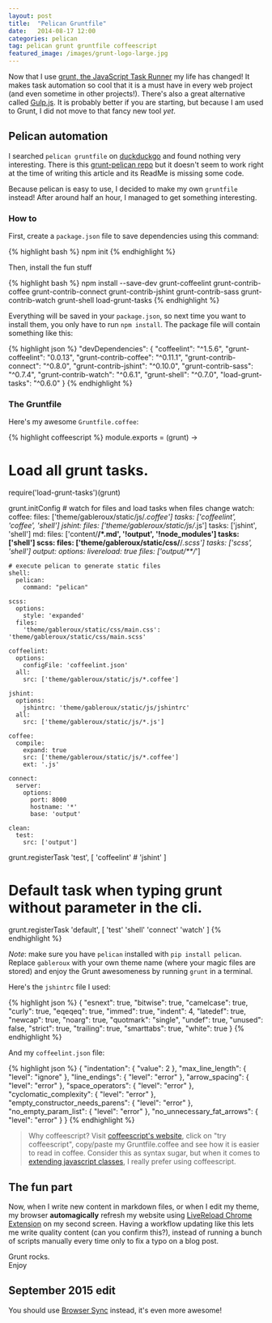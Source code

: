 ```yaml
---
layout: post
title:  "Pelican Gruntfile"
date:   2014-08-17 12:00
categories: pelican
tag: pelican grunt gruntfile coffeescript
featured_image: /images/grunt-logo-large.jpg
---
```


Now that I use [grunt, the JavaScript Task Runner][gruntjs] my life has changed! It makes task automation so cool that it is a must have in every web project (and even sometime in other projects!). There's also a great alternative called [Gulp.js][gulpjs]. It is probably better if you are starting, but because I am used to Grunt, I did not move to that fancy new tool *yet*.

<!-- more -->

## Pelican automation

I searched `pelican gruntfile` on [duckduckgo][duckduckgo] and found nothing very interesting. There is this [grunt-pelican repo][grunt-pelican-repo] but it doesn't seem to work right at the time of writing this article and its ReadMe is missing some code. 

Because pelican is easy to use, I decided to make my own `gruntfile` instead! After around half an hour, I managed to get something interesting.

### How to

First, create a `package.json` file to save dependencies using this command:

{% highlight bash %}
npm init
{% endhighlight %}

Then, install the fun stuff

{% highlight bash %}
npm install --save-dev grunt-coffeelint grunt-contrib-coffee grunt-contrib-connect grunt-contrib-jshint   grunt-contrib-sass grunt-contrib-watch grunt-shell load-grunt-tasks
{% endhighlight %}

Everything will be saved in your `package.json`, so next time you want to install them, you only have to run `npm install`. The package file will contain something like this:

{% highlight json %}
"devDependencies": {
    "coffeelint": "^1.5.6",
    "grunt-coffeelint": "0.0.13",
    "grunt-contrib-coffee": "^0.11.1",
    "grunt-contrib-connect": "^0.8.0",
    "grunt-contrib-jshint": "^0.10.0",
    "grunt-contrib-sass": "^0.7.4",
    "grunt-contrib-watch": "^0.6.1",
    "grunt-shell": "^0.7.0",
    "load-grunt-tasks": "^0.6.0"
}
{% endhighlight %}
### The Gruntfile

Here's my awesome `Gruntfile.coffee`:

{% highlight coffeescript %}
module.exports = (grunt) ->
  # Load all grunt tasks.
  require('load-grunt-tasks')(grunt)

  grunt.initConfig
    # watch for files and load tasks when files change
    watch:
      coffee:
        files: ['theme/gableroux/static/js/*.coffee']
        tasks: ['coffeelint', 'coffee', 'shell']
      jshint:
        files: ['theme/gableroux/static/js/*.js']
        tasks: ['jshint', 'shell']
      md:
        files: ['content/**/*.md', '!output', '!node_modules']
        tasks: ['shell']
      scss:
        files: ['theme/gableroux/static/css/**/*.scss']
        tasks: ['scss', 'shell']
      output:
        options:
          livereload: true
        files: ['output/**/*']

    # execute pelican to generate static files
    shell:
      pelican:
        command: "pelican"

    scss:
      options:
        style: 'expanded'
      files:
        'theme/gableroux/static/css/main.css': 'theme/gableroux/static/css/main.scss'

    coffeelint:
      options:
        configFile: 'coffeelint.json'
      all:
        src: ['theme/gableroux/static/js/*.coffee']

    jshint:
      options:
        jshintrc: 'theme/gableroux/static/js/jshintrc'
      all:
        src: ['theme/gableroux/static/js/*.js']

    coffee:
      compile:
        expand: true
        src: ['theme/gableroux/static/js/*.coffee']
        ext: '.js'

    connect:
      server:
        options:
          port: 8000
          hostname: '*'
          base: 'output'

    clean:
      test:
        src: ['output']

  grunt.registerTask 'test', [
    'coffeelint'
    # 'jshint'
  ]

  # Default task when typing grunt without parameter in the cli.
  grunt.registerTask 'default', [
    'test'
    'shell'
    'connect'
    'watch'
  ]
{% endhighlight %}

*Note*: make sure you have `pelican` installed with `pip install pelican`. Replace `gableroux` with your own theme name (where your magic files are stored) and enjoy the Grunt awesomeness by running `grunt` in a terminal.

Here's the `jshintrc` file I used:

{% highlight json %}
{
    "esnext": true,
    "bitwise": true,
    "camelcase": true,
    "curly": true,
    "eqeqeq": true,
    "immed": true,
    "indent": 4,
    "latedef": true,
    "newcap": true,
    "noarg": true,
    "quotmark": "single",
    "undef": true,
    "unused": false,
    "strict": true,
    "trailing": true,
    "smarttabs": true,
    "white": true
}
{% endhighlight %}

And my `coffeelint.json` file:

{% highlight json %}
{
  "indentation": {
    "value": 2
  },
  "max_line_length": {
    "level": "ignore"
  },
  "line_endings": {
    "level": "error"
  },
  "arrow_spacing": {
    "level": "error"
  },
  "space_operators": {
    "level": "error"
  },
  "cyclomatic_complexity": {
    "level": "error"
  },
  "empty_constructor_needs_parens": {
    "level": "error"
  },
  "no_empty_param_list": {
    "level": "error"
  },
  "no_unnecessary_fat_arrows": {
    "level": "error"
  }
}
{% endhighlight %}

> Why coffeescript? Visit [coffeescript's website][coffeescript], click on "try coffeescript", copy/paste my Gruntfile.coffee and see how it is easier to read in coffee. Consider this as syntax sugar, but when it comes to [extending javascript classes][coffeescript-classes], I really prefer using coffeescript.

## The fun part
Now, when I write new content in markdown files, or when I edit my theme, my browser **automagically** refresh my website using [LiveReload Chrome Extension][livereload] on my second screen. Having a workflow updating like this lets me write quality content (can you confirm this?), instead of running a bunch of scripts manually every time only to fix a typo on a blog post.

Grunt rocks.  
Enjoy

## September 2015 edit

You should use [Browser Sync][browsersync] instead, it's even more awesome!

[gruntjs]: https://www.gruntjs.com/
[gulpjs]: https://gulpjs.com/
[duckduckgo]: https://duckduckgo.com/
[grunt-pelican-repo]: https://github.com/chuwy/grunt-pelican/
[livereload]: https://chrome.google.com/webstore/detail/livereload/jnihajbhpnppcggbcgedagnkighmdlei
[coffeescript]: http://coffeescript.org/
[coffeescript-classes]: http://coffeescript.org/#classes
[browsersync]: http://www.browsersync.io/
